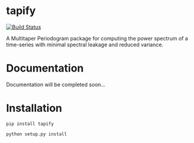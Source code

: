 # tapify

[![Build Status](https://github.com/aaryapatil/tapify/actions/workflows/ci.yml/badge.svg)](https://github.com/aaryapatil/tapify/actions)


A Multitaper Periodogram package for computing the power spectrum of a
time-series with minimal spectral leakage and reduced variance.

# Documentation
Documentation will be completed soon...

# Installation
``pip install tapify``

``python setup.py install``